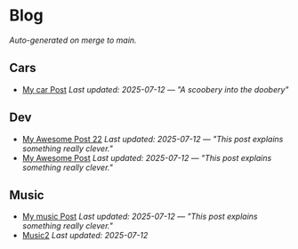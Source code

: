 # Blog

_Auto-generated on merge to main._

## Cars
- [My car Post](articles/cars/car_post_1.md#this-is-a-car-test-1)
  _Last updated: 2025-07-12 — "A scoobery into the doobery"_

## Dev
- [My Awesome Post 22](articles/dev/dev_post_2.md#this-is-a-test-2)
  _Last updated: 2025-07-12 — "This post explains something really clever."_
- [My Awesome Post](articles/dev/dev_post_1.md#this-is-a-test-1)
  _Last updated: 2025-07-12 — "This post explains something really clever."_

## Music
- [My music Post](articles/music/music_post_1.md#this-is-a-test)
  _Last updated: 2025-07-12 — "This post explains something really clever."_
- [Music2](articles/music/Music2.md)
  _Last updated: 2025-07-12_
